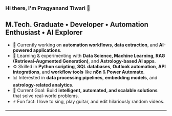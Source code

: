 ### Hi there, I'm Pragyanand Tiwari 👋

## M.Tech. Graduate • Developer • Automation Enthusiast • AI Explorer

- 🔭 Currently working on **automation workflows**, **data extraction**, and **AI-powered applications**.
- 🌱 Learning & experimenting with **Data Science, Machine Learning, RAG (Retrieval-Augmented Generation)**, and **Astrology-based AI apps**.
- ⚙️ Skilled in **Python scripting**, **SQL databases**, **Outlook automation**, **API integrations**, and **workflow tools** like **n8n** & **Power Automate**.
- 📊 Interested in **data processing pipelines**, **embedding models**, and **astrology-related analytics**.
- 🎯 Current Goal: Build **intelligent, automated, and scalable solutions** that solve real-world problems.
- ⚡ Fun fact: I love to sing, play guitar, and edit hilariously random videos.

---
<br />

